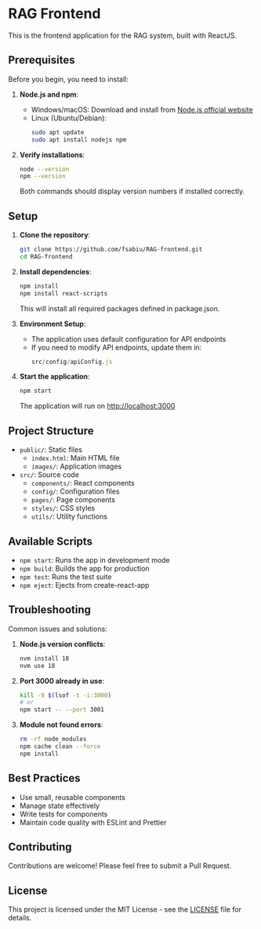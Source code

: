 # RAG Frontend

This is the frontend application for the RAG system, built with ReactJS.

## Prerequisites

Before you begin, you need to install:

1. **Node.js and npm**:
   - Windows/macOS: Download and install from [Node.js official website](https://nodejs.org/)
   - Linux (Ubuntu/Debian):
     ```bash
     sudo apt update
     sudo apt install nodejs npm
     ```

2. **Verify installations**:
   ```bash
   node --version
   npm --version
   ```
   Both commands should display version numbers if installed correctly.

## Setup

1. **Clone the repository**:
   ```bash
   git clone https://github.com/fsabiu/RAG-frontend.git
   cd RAG-frontend
   ```

2. **Install dependencies**:
   ```bash
   npm install
   npm install react-scripts
   ```
   This will install all required packages defined in package.json.

3. **Environment Setup**:
   - The application uses default configuration for API endpoints
   - If you need to modify API endpoints, update them in:
     ```javascript
     src/config/apiConfig.js
     ```

4. **Start the application**:
   ```bash
   npm start
   ```
   The application will run on [http://localhost:3000](http://localhost:3000)

## Project Structure

- `public/`: Static files
  - `index.html`: Main HTML file
  - `images/`: Application images
- `src/`: Source code
  - `components/`: React components
  - `config/`: Configuration files
  - `pages/`: Page components
  - `styles/`: CSS styles
  - `utils/`: Utility functions

## Available Scripts

- `npm start`: Runs the app in development mode
- `npm build`: Builds the app for production
- `npm test`: Runs the test suite
- `npm eject`: Ejects from create-react-app

## Troubleshooting

Common issues and solutions:

1. **Node.js version conflicts**:
   ```bash
   nvm install 18
   nvm use 18
   ```

2. **Port 3000 already in use**:
   ```bash
   kill -9 $(lsof -t -i:3000)
   # or
   npm start -- --port 3001
   ```

3. **Module not found errors**:
   ```bash
   rm -rf node_modules
   npm cache clean --force
   npm install
   ```

## Best Practices

- Use small, reusable components
- Manage state effectively
- Write tests for components
- Maintain code quality with ESLint and Prettier

## Contributing

Contributions are welcome! Please feel free to submit a Pull Request.

## License

This project is licensed under the MIT License - see the [LICENSE](LICENSE) file for details.
